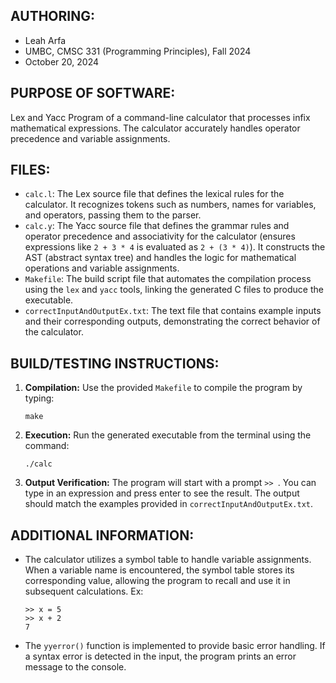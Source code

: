 ## AUTHORING: 
* Leah Arfa
* UMBC, CMSC 331 (Programming Principles), Fall 2024
* October 20, 2024

## PURPOSE OF SOFTWARE: 
Lex and Yacc Program of a command-line calculator that processes infix mathematical expressions. The calculator accurately handles operator precedence and variable assignments.

## FILES: 
* ```calc.l```: The Lex source file that defines the lexical rules for the calculator. It recognizes tokens such as numbers, names for variables, and operators, passing them to the parser.
* ```calc.y```: The Yacc source file that defines the grammar rules and operator precedence and associativity for the calculator (ensures expressions like ```2 + 3 * 4``` is evaluated as ```2 + (3 * 4)```). It constructs the AST (abstract syntax tree) and handles the logic for mathematical operations and variable assignments.
* ```Makefile```: The build script file that automates the compilation process using the ```lex``` and ```yacc``` tools, linking the generated C files to produce the executable.
* ```correctInputAndOutputEx.txt```: The text file that contains example inputs and their corresponding outputs, demonstrating the correct behavior of the calculator.

## BUILD/TESTING INSTRUCTIONS: 
1. **Compilation:** Use the provided ```Makefile``` to compile the program by typing:
    ```
    make
    ```
2. **Execution:** Run the generated executable from the terminal using the command:
    ```
    ./calc
    ```
3. **Output Verification:** The program will start with a prompt ``>> ``. You can type in an expression and press enter to see the result. The output should match the examples provided in ```correctInputAndOutputEx.txt```.

## ADDITIONAL INFORMATION:
* The calculator utilizes a symbol table to handle variable assignments. When a variable name is encountered, the symbol table stores its corresponding value, allowing the program to recall and use it in subsequent calculations.
    Ex:
    ```
    >> x = 5 
    >> x + 2
    7
    ```
* The ```yyerror()``` function is implemented to provide basic error handling. If a syntax error is detected in the input, the program prints an error message to the console.
